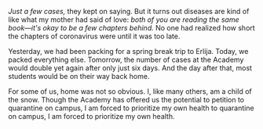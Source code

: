 *Just a few cases,* they kept on saying. But it turns out diseases are kind of like what my mother had said of love: *both of you are reading the same book—it's okay to be a few chapters behind.* No one had realized how short the chapters of coronavirus were until it was too late.

Yesterday, we had been packing for a spring break trip to Erlija. Today, we packed everything else. Tomorrow, the number of cases at the Academy would double yet again after only just six days. And the day after that, most students would be on their way back home.

For some of us, home was not so obvious. I, like many others, am a child of the snow. Though the Academy has offered us the potential to petition to quarantine on campus, I am forced to prioritize my own health to quarantine on campus, I am forced to prioritize my own health.
